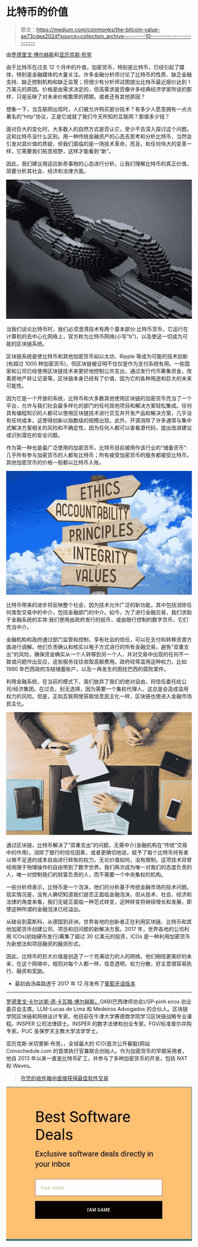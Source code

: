 # 比特币的价值

> 原文：<https://medium.com/coinmonks/the-bitcoin-value-ae73cdea202d?source=collection_archive---------10----------------------->

由[罗德里戈·博尔赫斯](https://www.linkedin.com/in/rodrigocaldasborges/)和[亚历克斯·布劳](https://www.linkedin.com/in/buelau/)

由于比特币在过去 12 个月中的升值，加密货币，特别是比特币，已经引起了媒体，特别是金融媒体的大量关注。许多金融分析师讨论了比特币的性质、缺乏金融支持、缺乏控制机构和缺乏监管；但很少有分析师试图提出比特币最近报价达到 1 万美元的原因。价格是由需求决定的，但高需求是否像许多经典经济学家所说的那样，只是反映了对未来价格繁荣的预期，或者还有其他原因？

想象一下，当互联网出现时，人们被允许购买部分技术？有多少人愿意拥有一点点著名的“http”协议，正是它成就了我们今天所知的互联网？那值多少钱？

面对巨大的变化时，大多数人的自然方式是否认它，至少不去深入探讨这个问题。这和比特币没什么区别。用一种传统金融资产的心态去思考和分析比特币，当然会引发对其价值的质疑，但我们面临的是一场技术革命，而且，和任何伟大的变革一样，它需要我们拓宽视野，这样才能看到“新”。

因此，我们建议用适应新奇事物的心态进行分析，让我们理解比特币的真正价值，简要分析其社会、经济和法律方面。

![](img/03d292498891926e0e957e4d1847611c.png)

当我们谈论比特币时，我们必须澄清技术有两个基本部分:比特币货币，它运行在计算机的去中心化网络上，官方称为比特币网络(小写“b”)，以及使这一切成为可能的区块链系统。

区块链系统是使比特币和其他加密货币如以太坊、Ripple 等成为可能的技术创新(有超过 1000 种加密货币)，但区块链被证明不仅仅是作为支付系统有用。一些国家和公司已经使用区块链技术来更好地控制公共支出，通过发行代币筹集资金，改善房地产转让记录等。区块链本身已经有了价值，因为它的各种用途和巨大的未来可能性。

因为它是一个开放的系统，比特币和大多数其他使用区块链的加密货币充当了一个平台，允许与我们社会最多样化的部门的任何其他项目和解决方案轻松集成。任何具有编程知识的人都可以使用区块链技术进行交互并开发产品和解决方案，几乎没有任何成本，这使得创新以指数级的规模出现。此外，开源消除了许多通常与集中式解决方案相关的风险和不确定性，因为任何人都可以查看源代码，提出改进建议或识别潜在的安全问题。

作为第一种也是最广泛使用的加密货币，比特币目前被用作该行业的“储备货币”:几乎所有参与加密货币的人都有比特币；所有接受加密货币的服务都接受比特币，其他加密货币的价格一般都以比特币入账。

![](img/66f404923038f276df2885f2eed9b7d8.png)

比特币带来的进步将反映整个社会，因为技术允许广泛的新功能，其中包括消除任何类型交易中的中介，包括金融部门的中介。如今，为了进行金融交易，我们求助于金融系统的实体:我们使用由政府发行的纸币，或由银行控制的数字货币，它们充当中介。

金融机构和政府通过部门监管和控制，享有社会的信任，可以在支付和转移资源方面进行调解。他们负责确认和核实以电子方式进行的所有金融交易，避免“双重支出”的风险，确保资金确实从一个人转移到另一个人，并对交易中出现的任何不一致或问题作出反应，这些服务往往收取高额费用。政府经常滥用这种权力，比如 1990 年巴西政府冻结储蓄账户，以及一再发生的困扰巴西的腐败案件。

利用金融系统，在当前的模式下，我们放弃了我们的绝对自由，将信任委托给公司/经济集团。在过去，别无选择，因为需要一个集权代理人，这总是会造成滥用权力的风险。但是，正如互联网使获取信息民主化一样，区块链也使进入金融市场民主化。

![](img/a3c8c3fd00c435ffb124c831d6f1e385.png)

通过区块链，比特币解决了“双重支出”的问题，无需中介(金融机构在“传统”交易中的作用)，消除了银行的信任因素，或者更确切地说，赋予了每个比特币持有者以微不足道的成本自由进行转账的权力，无论价值如何，没有限制。这项技术将曾经局限于物理操作的自由带到了数字世界。我们再次成为唯一对我们的态度负责的人，唯一对控制我们的财富负责的人，而不需要一个中央集权的机构。

一些分析师表示，比特币是一个泡沫，他们的分析基于传统金融市场的技术问题。现实情况是，没有人确切知道我们是否正面临金融泡沫，但从技术、社会、经济和法律的角度来看，我们无疑正面临一种范式转变，这种转变将继续增长和发展，即使这种所谓的金融泡沫已经溢出。

从硅谷到莫斯科，从德国到非洲，世界各地的创新者正在利用区块链、比特币和其他加密货币创建公司、项目和旧问题的新解决方案。2017 年，世界各地的公司利用 ICOs(初始硬币发行)筹集了超过 30 亿美元的投资，ICOs 是一种利用加密货币为新想法和项目融资的融资形式。

因此，比特币的巨大价值是创造了一个充满动力的人的网络，他们相信更美好的未来，在这个网络中，规则对每个人都一样，信息透明，权力分散，好主意很容易执行、融资和奖励。

*   最初由汤森路透于 2017 年 12 月发布了[葡萄牙语版本](https://www.slideshare.net/slideshow/embed_code/key/yuIiNvh8sS3JFM)

____________________

[罗德里戈·卡尔达斯·德·卡瓦略·博尔赫斯。](https://www.linkedin.com/in/rodrigocaldasborges/)OAB(巴西律师协会)/SP-pinh eiros 创业委员会主席。LLM-Lucas de Lima 和 Medeiros Advogados 的合伙人。区块链学院区块链和网络设计专家。他目前在牛津大学赛德商学院学习区块链战略专业课程。INSPER 公司法律硕士。INSPER 的数字法律和创业专家。FGV/标准普尔并购专家。PUC 圣保罗天主教大学法学学士。

亚历克斯·米切里斯·布劳。，全球最大的 ICO(首次公开募股)网站 Coinschedule.com 的首席执行官兼联合创始人。作为加密货币的早期采用者，他自 2013 年以来一直是比特币矿工，并参与了多种加密货币的开发，包括 NXT 和 Waves。

> [在您的收件箱中直接获得最佳软件交易](https://coincodecap.com/?utm_source=coinmonks)

[![](img/7c0b3dfdcbfea594cc0ae7d4f9bf6fcb.png)](https://coincodecap.com/?utm_source=coinmonks)
